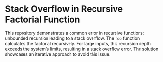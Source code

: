 # Stack Overflow in Recursive Factorial Function

This repository demonstrates a common error in recursive functions: unbounded recursion leading to a stack overflow.  The `foo` function calculates the factorial recursively.  For large inputs, this recursion depth exceeds the system's limits, resulting in a stack overflow error. The solution showcases an iterative approach to avoid this issue.